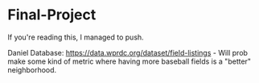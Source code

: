 # Final-Project

If you're reading this, I managed to push.

Daniel Database: https://data.wprdc.org/dataset/field-listings
    - Will prob make some kind of metric where having more baseball fields is a "better" neighborhood.